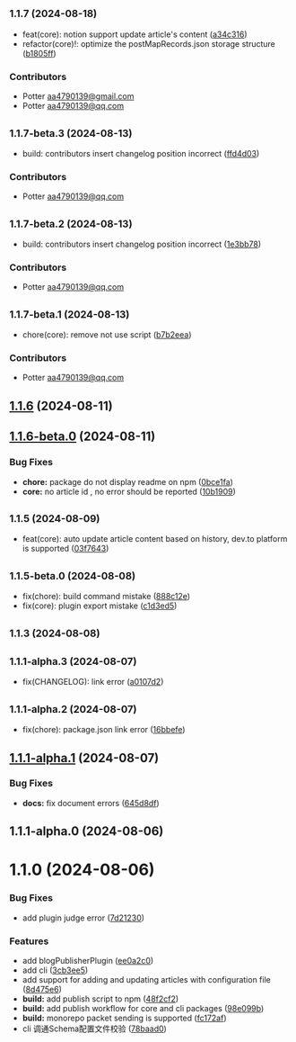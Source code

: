 ## <small>1.1.7 (2024-08-18)</small>

* feat(core): notion support update article's content ([a34c316](https://github.com/artipub/artipub/commit/a34c31622139b654b31082eb7329bf4d02e4df5c))
* refactor(core)!: optimize the postMapRecords.json storage structure ([b1805ff](https://github.com/artipub/artipub/commit/b1805ff619df7c030128a22ccdb94797be141399))




### Contributors

- Potter <aa4790139@gmail.com>
- Potter <aa4790139@qq.com>



## <small>1.1.7-beta.3 (2024-08-13)</small>

* build: contributors insert changelog position incorrect ([ffd4d03](https://github.com/artipub/artipub/commit/ffd4d0320b9fd216ff1adde3ebe86d37c61414ab))




### Contributors

- Potter <aa4790139@qq.com>



## <small>1.1.7-beta.2 (2024-08-13)</small>

* build: contributors insert changelog position incorrect ([1e3bb78](https://github.com/artipub/artipub/commit/1e3bb78a1ee277be0b4c6f1bdfeab01fe80f3c75))




### Contributors

- Potter <aa4790139@qq.com>



## <small>1.1.7-beta.1 (2024-08-13)</small>

* chore(core):  remove not use script ([b7b2eea](https://github.com/artipub/artipub/commit/b7b2eea1dab9434ce3a378c728d0ab90e1c9a403))


### Contributors

- Potter <aa4790139@qq.com>

## [1.1.6](https://github.com/artipub/artipub/compare/v1.1.6-beta.0...v1.1.6) (2024-08-11)


## [1.1.6-beta.0](https://github.com/artipub/artipub/compare/v1.1.5...v1.1.6-beta.0) (2024-08-11)


### Bug Fixes

* **chore:** package do not display readme on npm ([0bce1fa](https://github.com/artipub/artipub/commit/0bce1fac0020db6377d2a8f0172f08ee2da26e12))
* **core:** no article id , no error should be reported ([10b1909](https://github.com/artipub/artipub/commit/10b1909d73708f8286d87c64c645be5e86cd7d24))



## <small>1.1.5 (2024-08-09)</small>

* feat(core):  auto update article content based on history,  dev.to platform is supported ([03f7643](https://github.com/artipub/artipub/commit/03f76430711a8bff7f1f8d7885ea7f7b5a439ef8))



## <small>1.1.5-beta.0 (2024-08-08)</small>

* fix(chore): build command mistake ([888c12e](https://github.com/artipub/artipub/commit/888c12e045d14b0a74922237dc598923cb831d84))
* fix(core): plugin export mistake ([c1d3ed5](https://github.com/artipub/artipub/commit/c1d3ed54fe6866945d851e67268b492aa7312368))



## <small>1.1.3 (2024-08-08)</small>




## <small>1.1.1-alpha.3 (2024-08-07)</small>

* fix(CHANGELOG): link error ([a0107d2](https://github.com/artipub/artipub/commit/a0107d26fd9fa157923118cb0977ce35a31f5511))



## <small>1.1.1-alpha.2 (2024-08-07)</small>

* fix(chore): package.json link error ([16bbefe](https://github.com/artipub/artipub/commit/16bbefe4b89b2e329db14eccdc265dc3a23c836c))



## [1.1.1-alpha.1](https://github.com/artipub/artipub/compare/v1.1.1-alpha.0...v1.1.1-alpha.1) (2024-08-07)


### Bug Fixes

* **docs:** fix document errors ([645d8df](https://github.com/artipub/artipub/commit/645d8dfc5972f3eb19348fbaaff2242f6ff00000))



## 1.1.1-alpha.0 (2024-08-06)



# 1.1.0 (2024-08-06)


### Bug Fixes

* add plugin judge error ([7d21230](https://github.com/artipub/artipub/commit/7d212305642ec4257223ee33fccac71701ac72dc))


### Features

* add blogPublisherPlugin ([ee0a2c0](https://github.com/artipub/artipub/commit/ee0a2c0e9bcb405e5f997b46843751b3359548f6))
* add cli ([3cb3ee5](https://github.com/artipub/artipub/commit/3cb3ee5d744fd475181bfb06c2a60a0855d80eab))
* add support for adding and updating articles with configuration file ([8d475e6](https://github.com/artipub/artipub/commit/8d475e6568afaa11e5388bd8b7947dee1d175911))
* **build:** add publish script to npm ([48f2cf2](https://github.com/artipub/artipub/commit/48f2cf274db8468f242a7edad3ae8b24da4b8325))
* **build:** add publish workflow for core and cli packages ([98e099b](https://github.com/artipub/artipub/commit/98e099ba9a82ebd17540adec321c67a1858c3390))
* **build:** monorepo packet sending is supported ([fc172af](https://github.com/artipub/artipub/commit/fc172af5322c68e11382ab1cab87bd826f3aefd5))
* cli 调通Schema配置文件校验 ([78baad0](https://github.com/artipub/artipub/commit/78baad074cdc97fd98db8860034f643de5a04835))





